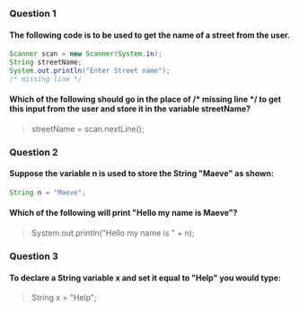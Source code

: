 ### Question 1
#### The following code is to be used to get the name of a street from the user.
```java
Scanner scan = new Scanner(System.in);
String streetName;
System.out.println("Enter Street name");
/* missing line */
```
#### Which of the following should go in the place of /* missing line */ to get this input from the user and store it in the variable streetName?
> streetName = scan.nextLine();

### Question 2
#### Suppose the variable n is used to store the String "Maeve" as shown:
```java
String n = "Maeve";
```
#### Which of the following will print "Hello my name is Maeve"?
> System.out.println("Hello my name is " + n);

### Question 3
#### To declare a String variable x and set it equal to "Help" you would type:
> String x = "Help";